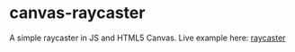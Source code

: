 # canvas-raycaster
A simple raycaster in JS and HTML5 Canvas. Live example here: [raycaster](https://dawarhusain.github.io/canvas-raycaster/)
